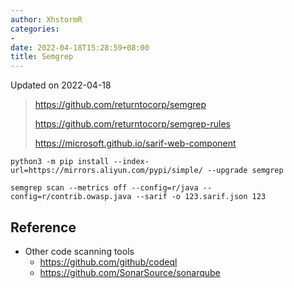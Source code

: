 ```yaml
---
author: XhstormR
categories:
-
date: 2022-04-18T15:28:59+08:00
title: Semgrep
---
```


<!--more-->

Updated on 2022-04-18

> https://github.com/returntocorp/semgrep
>
> https://github.com/returntocorp/semgrep-rules
>
> https://microsoft.github.io/sarif-web-component

```shell
python3 -m pip install --index-url=https://mirrors.aliyun.com/pypi/simple/ --upgrade semgrep

semgrep scan --metrics off --config=r/java --config=r/contrib.owasp.java --sarif -o 123.sarif.json 123
```

## Reference
* Other code scanning tools
  * https://github.com/github/codeql
  * https://github.com/SonarSource/sonarqube
